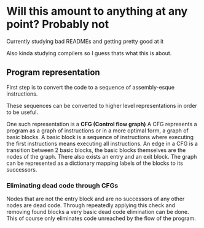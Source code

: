 # Will this amount to anything at any point? Probably not

Currently studying bad READMEs and getting pretty good at it

Also kinda studying compilers so I guess thats what this is about.

## Program representation

First step is to convert the code to a sequence of assembly-esque instructions.

These sequences can be converted to higher level representations in order to be useful.

One such representation is a __CFG (Control flow graph)__
A CFG represents a program as a graph of instructions or in a more optimal form, a graph of basic blocks.
A basic block is a sequence of instructions where executing the first instructions means executing all instructions.
An edge in a CFG is a transition between 2 basic blocks, the basic blocks themselves are the nodes of the graph. There also exists
an entry and an exit block. The graph can be represented as a dictionary mapping labels of the blocks to its successors.

### Eliminating dead code through CFGs
Nodes that are not the entry block and are no successors of any other nodes are dead code. Through repeatedly applying this check and removing
found blocks a very basic dead code elimination can be done. This of course only eliminates code unreached by the flow of the program.
